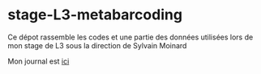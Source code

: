 # stage-L3-metabarcoding
Ce dépot rassemble les codes et une partie des données utilisées lors de mon stage de L3 sous la direction de Sylvain Moinard

Mon journal est [ici](journal.md)
